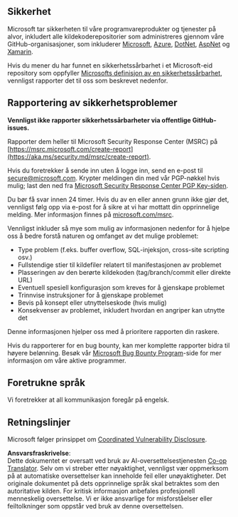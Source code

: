 <!--
CO_OP_TRANSLATOR_METADATA:
{
  "original_hash": "cc205495d4eace1fabcdee963024069f",
  "translation_date": "2025-06-12T11:09:43+00:00",
  "source_file": "SECURITY.md",
  "language_code": "no"
}
-->
## Sikkerhet

Microsoft tar sikkerheten til våre programvareprodukter og tjenester på alvor, inkludert alle kildekoderepositorier som administreres gjennom våre GitHub-organisasjoner, som inkluderer [Microsoft](https://github.com/Microsoft), [Azure](https://github.com/Azure), [DotNet](https://github.com/dotnet), [AspNet](https://github.com/aspnet) og [Xamarin](https://github.com/xamarin).

Hvis du mener du har funnet en sikkerhetssårbarhet i et Microsoft-eid repository som oppfyller [Microsofts definisjon av en sikkerhetssårbarhet](https://aka.ms/security.md/definition), vennligst rapporter det til oss som beskrevet nedenfor.

## Rapportering av sikkerhetsproblemer

**Vennligst ikke rapporter sikkerhetssårbarheter via offentlige GitHub-issues.**

Rapporter dem heller til Microsoft Security Response Center (MSRC) på [https://msrc.microsoft.com/create-report](https://aka.ms/security.md/msrc/create-report).

Hvis du foretrekker å sende inn uten å logge inn, send en e-post til [secure@microsoft.com](mailto:secure@microsoft.com). Krypter meldingen din med vår PGP-nøkkel hvis mulig; last den ned fra [Microsoft Security Response Center PGP Key-siden](https://aka.ms/security.md/msrc/pgp).

Du bør få svar innen 24 timer. Hvis du av en eller annen grunn ikke gjør det, vennligst følg opp via e-post for å sikre at vi har mottatt din opprinnelige melding. Mer informasjon finnes på [microsoft.com/msrc](https://www.microsoft.com/msrc).

Vennligst inkluder så mye som mulig av informasjonen nedenfor for å hjelpe oss å bedre forstå naturen og omfanget av det mulige problemet:

  * Type problem (f.eks. buffer overflow, SQL-injeksjon, cross-site scripting osv.)
  * Fullstendige stier til kildefiler relatert til manifestasjonen av problemet
  * Plasseringen av den berørte kildekoden (tag/branch/commit eller direkte URL)
  * Eventuell spesiell konfigurasjon som kreves for å gjenskape problemet
  * Trinnvise instruksjoner for å gjenskape problemet
  * Bevis på konsept eller utnyttelseskode (hvis mulig)
  * Konsekvenser av problemet, inkludert hvordan en angriper kan utnytte det

Denne informasjonen hjelper oss med å prioritere rapporten din raskere.

Hvis du rapporterer for en bug bounty, kan mer komplette rapporter bidra til høyere belønning. Besøk vår [Microsoft Bug Bounty Program](https://aka.ms/security.md/msrc/bounty)-side for mer informasjon om våre aktive programmer.

## Foretrukne språk

Vi foretrekker at all kommunikasjon foregår på engelsk.

## Retningslinjer

Microsoft følger prinsippet om [Coordinated Vulnerability Disclosure](https://aka.ms/security.md/cvd).

**Ansvarsfraskrivelse**:  
Dette dokumentet er oversatt ved bruk av AI-oversettelsestjenesten [Co-op Translator](https://github.com/Azure/co-op-translator). Selv om vi streber etter nøyaktighet, vennligst vær oppmerksom på at automatiske oversettelser kan inneholde feil eller unøyaktigheter. Det originale dokumentet på dets opprinnelige språk skal betraktes som den autoritative kilden. For kritisk informasjon anbefales profesjonell menneskelig oversettelse. Vi er ikke ansvarlige for misforståelser eller feiltolkninger som oppstår ved bruk av denne oversettelsen.